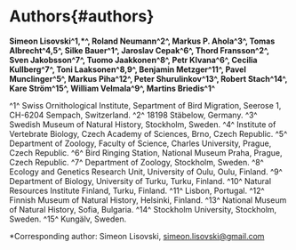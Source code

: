 
# Authors{#authors}

**Simeon Lisovski^1,*^, Roland Neumann^2^, Markus P. Ahola^3^, Tomas Albrecht^4,5^, Silke Bauer^1^, Jaroslav Cepak^6^, Thord Fransson^2^, Sven Jakobsson^7^, Tuomo Jaakkonen^8^, Petr Klvana^6^, Cecilia Kullberg^7^, Toni Laaksonen^8,9^, Benjamin Metzger^11^, Pavel Munclinger^5^, Markus Piha^12^, Peter Shurulinkov^13^, Robert Stach^14^, Kare Ström^15^, William Velmala^9^, Martins Briedis^1^**

^1^ Swiss Ornithological Institute, Separtment of Bird Migration, Seerose 1, CH-6204 Sempach, Switzerland. ^2^ 18198 Stäbelow, Germany. ^3^ Swedish Museum of Natural History, Stockholm, Sweden. ^4^ Institute of Vertebrate Biology, Czech Academy of Sciences, Brno, Czech Republic. ^5^ Department of Zoology, Faculty of Science, Charles University, Prague, Czech Republic. ^6^ Bird Ringing Station, National Museum Praha, Prague, Czech Republic. ^7^ Department of Zoology, Stockholm, Sweden. ^8^ Ecology and Genetics Research Unit, University of Oulu, Oulu, Finland. ^9^ Department of Biology, University of Turku, Turku, Finland. ^10^ Natural Resources Institute Finland, Turku, Finland. ^11^ Lisbon, Portugal. ^12^ Finnish Museum of Natural History, Helsinki, Finland. ^13^ National Museum of Natural History, Sofia, Bulgaria. ^14^ Stockholm University, Stockholm, Sweden. ^15^ Kungälv, Sweden.

*Corresponding author: Simeon Lisovski, simeon.lisovski@gmail.com

